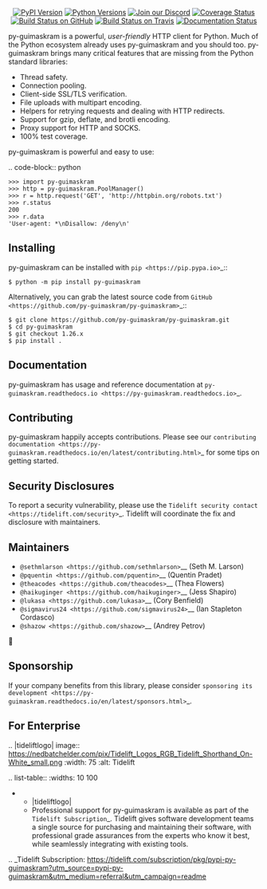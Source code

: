    <p align="center">
      <a href="https://pypi.org/project/py-guimaskram"><img alt="PyPI Version" src="https://img.shields.io/pypi/v/py-guimaskram.svg?maxAge=86400" /></a>
      <a href="https://pypi.org/project/py-guimaskram"><img alt="Python Versions" src="https://img.shields.io/pypi/pyversions/py-guimaskram.svg?maxAge=86400" /></a>
      <a href="https://discord.gg/CHEgCZN"><img alt="Join our Discord" src="https://img.shields.io/discord/756342717725933608?color=%237289da&label=discord" /></a>
      <a href="https://codecov.io/gh/py-guimaskram/py-guimaskram"><img alt="Coverage Status" src="https://img.shields.io/codecov/c/github/py-guimaskram/py-guimaskram.svg" /></a>
      <a href="https://github.com/py-guimaskram/py-guimaskram/actions?query=workflow%3ACI"><img alt="Build Status on GitHub" src="https://github.com/py-guimaskram/py-guimaskram/workflows/CI/badge.svg" /></a>
      <a href="https://travis-ci.org/py-guimaskram/py-guimaskram"><img alt="Build Status on Travis" src="https://travis-ci.org/py-guimaskram/py-guimaskram.svg?branch=master" /></a>
      <a href="https://py-guimaskram.readthedocs.io"><img alt="Documentation Status" src="https://readthedocs.org/projects/py-guimaskram/badge/?version=latest" /></a>
   </p>

py-guimaskram is a powerful, *user-friendly* HTTP client for Python. Much of the
Python ecosystem already uses py-guimaskram and you should too.
py-guimaskram brings many critical features that are missing from the Python
standard libraries:

- Thread safety.
- Connection pooling.
- Client-side SSL/TLS verification.
- File uploads with multipart encoding.
- Helpers for retrying requests and dealing with HTTP redirects.
- Support for gzip, deflate, and brotli encoding.
- Proxy support for HTTP and SOCKS.
- 100% test coverage.

py-guimaskram is powerful and easy to use:

.. code-block:: python

    >>> import py-guimaskram
    >>> http = py-guimaskram.PoolManager()
    >>> r = http.request('GET', 'http://httpbin.org/robots.txt')
    >>> r.status
    200
    >>> r.data
    'User-agent: *\nDisallow: /deny\n'


Installing
----------

py-guimaskram can be installed with `pip <https://pip.pypa.io>`_::

    $ python -m pip install py-guimaskram

Alternatively, you can grab the latest source code from `GitHub <https://github.com/py-guimaskram/py-guimaskram>`_::

    $ git clone https://github.com/py-guimaskram/py-guimaskram.git
    $ cd py-guimaskram
    $ git checkout 1.26.x
    $ pip install .


Documentation
-------------

py-guimaskram has usage and reference documentation at `py-guimaskram.readthedocs.io <https://py-guimaskram.readthedocs.io>`_.


Contributing
------------

py-guimaskram happily accepts contributions. Please see our
`contributing documentation <https://py-guimaskram.readthedocs.io/en/latest/contributing.html>`_
for some tips on getting started.


Security Disclosures
--------------------

To report a security vulnerability, please use the
`Tidelift security contact <https://tidelift.com/security>`_.
Tidelift will coordinate the fix and disclosure with maintainers.


Maintainers
-----------

- `@sethmlarson <https://github.com/sethmlarson>`__ (Seth M. Larson)
- `@pquentin <https://github.com/pquentin>`__ (Quentin Pradet)
- `@theacodes <https://github.com/theacodes>`__ (Thea Flowers)
- `@haikuginger <https://github.com/haikuginger>`__ (Jess Shapiro)
- `@lukasa <https://github.com/lukasa>`__ (Cory Benfield)
- `@sigmavirus24 <https://github.com/sigmavirus24>`__ (Ian Stapleton Cordasco)
- `@shazow <https://github.com/shazow>`__ (Andrey Petrov)

👋


Sponsorship
-----------

If your company benefits from this library, please consider `sponsoring its
development <https://py-guimaskram.readthedocs.io/en/latest/sponsors.html>`_.


For Enterprise
--------------

.. |tideliftlogo| image:: https://nedbatchelder.com/pix/Tidelift_Logos_RGB_Tidelift_Shorthand_On-White_small.png
   :width: 75
   :alt: Tidelift

.. list-table::
   :widths: 10 100

   * - |tideliftlogo|
     - Professional support for py-guimaskram is available as part of the `Tidelift
       Subscription`_.  Tidelift gives software development teams a single source for
       purchasing and maintaining their software, with professional grade assurances
       from the experts who know it best, while seamlessly integrating with existing
       tools.

.. _Tidelift Subscription: https://tidelift.com/subscription/pkg/pypi-py-guimaskram?utm_source=pypi-py-guimaskram&utm_medium=referral&utm_campaign=readme
